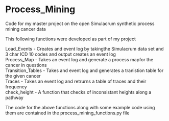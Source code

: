 # Process_Mining
Code for my master project on the open Simulacrum synthetic process mining cancer data

This following functions were developed as part of my project 

Load_Events - Creates and event log by takingthe Simulacrum data set and 3 char ICD 10 codes and output creates an event log <br />
Process_Map - Takes an event log and generate a process mapfor the cancer in questions <br />
Transition_Tables - Takes and event log and generates a tranistion table for the given cancer <br />
Traces - Takes an event log and retrurns a table of traces and their frequency <br />
check_height - A function that checks of inconsistant heights along a pathway <br />

The code for the above functions along with some example code using them are contained in the process_mining_functions.py file
